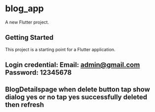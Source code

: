 # blog_app

A new Flutter project.

## Getting Started

This project is a starting point for a Flutter application.

## Login credential: Email: admin@gmail.com Password: 12345678

## BlogDetailspage when delete button tap show dialog yes or no tap yes successfully deleted then refresh







